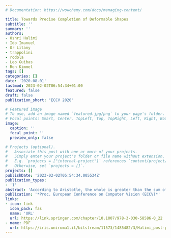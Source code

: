 ```yaml
---
# Documentation: https://wowchemy.com/docs/managing-content/

title: Towards Precise Completion of Deformable Shapes
subtitle: ''
summary: ''
authors:
- Oshri Halimi
- Ido Imanuel
- Or Litany
- trappolini
- rodola
- Leo Guibas
- Ron Kimmel
tags: []
categories: []
date: '2020-08-01'
lastmod: 2023-02-02T06:54:34+01:00
featured: false
draft: false
publication_short: "ECCV 2020"

# Featured image
# To use, add an image named `featured.jpg/png` to your page's folder.
# Focal points: Smart, Center, TopLeft, Top, TopRight, Left, Right, BottomLeft, Bottom, BottomRight.
image:
  caption: ''
  focal_point: ''
  preview_only: false

# Projects (optional).
#   Associate this post with one or more of your projects.
#   Simply enter your project's folder or file name without extension.
#   E.g. `projects = ["internal-project"]` references `content/project/deep-learning/index.md`.
#   Otherwise, set `projects = []`.
projects: []
publishDate: '2023-02-02T05:54:34.005534Z'
publication_types:
- '1'
abstract: 'According to Aristotle, the whole is greater than the sum of its parts. This statement was adopted to explain human perception by the Gestalt psychology school of thought in the twentieth century. Here, we claim that when observing a part of an object which was previously acquired as a whole, one could deal with both partial correspondence and shape completion in a holistic manner. More specifically, given the geometry of a full, articulated object in a given pose, as well as a partial scan of the same object in a different pose, we address the new problem of matching the part to the whole while simultaneously reconstructing the new pose from its partial observation. Our approach is data-driven and takes the form of a Siamese autoencoder without the requirement of a consistent vertex labeling at inference time; as such, it can be used on unorganized point clouds as well as on triangle meshes. We demonstrate the practical effectiveness of our model in the applications of single-view deformable shape completion and dense shape correspondence, both on synthetic and real-world geometric data, where we outperform prior work by a large margin.'
publication: '*Proc. European Conference on Computer Vision (ECCV)*'
links:
- icon: link
  icon_pack: fas
  name: 'URL'
  url: https://link.springer.com/chapter/10.1007/978-3-030-58586-0_22
- name: PDF
  url: https://iris.uniroma1.it/bitstream/11573/1485482/3/Halimi_post-print_Towards_2020.pdf
---
```

